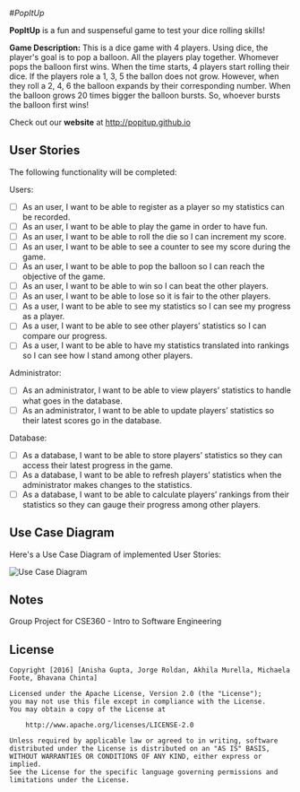 #*PopItUp*

**PopItUp** is a fun and suspenseful game to test your dice rolling skills! 

**Game Description:** This is a dice game with 4 players. Using dice, the player's goal is to pop a balloon. All the players play together. Whomever pops the balloon first wins. When the time starts, 4 players start rolling their dice. If the players role a 1, 3, 5 the ballon does not grow. However, when they roll a 2, 4, 6 the balloon expands by their corresponding number. When the balloon grows 20 times bigger the balloon bursts. So, whoever bursts the balloon first wins!
 

Check out our **website** at http://popitup.github.io


## User Stories

The following functionality will be completed:

Users:
- [ ] As an user, I want to be able to register as a player so my statistics can be recorded.
- [ ] As an user, I want to be able to play the game in order to have fun.
- [ ] As an user, I want to be able to roll the die so I can increment my score.
- [ ] As an user, I want to be able to see a counter to see my score during the game.
- [ ] As an user, I want to be able to pop the balloon so I can reach the objective of the game.
- [ ] As an user, I want to be able to win so I can beat the other players.
- [ ] As an user, I want to be able to lose so it is fair to the other players.
- [ ] As a user, I want to be able to see my statistics so I can see my progress as a player.
- [ ] As a user, I want to be able to see other players’ statistics so I can compare our progress.
- [ ] As a user, I want to be able to have my statistics translated into rankings so I can see how I stand among other           players.

Administrator:
- [ ] As an administrator, I want to be able to view players’ statistics to handle what goes in the database.
- [ ] As an administrator, I want to be able to update players’ statistics so their latest scores go in the database.

Database:
- [ ] As a database, I want to be able to store players’ statistics so they can access their latest progress in the game.
- [ ] As a database, I want to be able to refresh players’ statistics when the administrator makes changes to the statistics. 
- [ ] As a database, I want to be able to calculate players’ rankings from their statistics so they can gauge their progress among other players.

## Use Case Diagram

Here's a Use Case Diagram of implemented User Stories:

<img src='http://i.imgur.com/bQSG6VB.png' title='Use Case Diagram' width='' alt='Use Case Diagram' />


## Notes

Group Project for CSE360 - Intro to Software Engineering

## License

    Copyright [2016] [Anisha Gupta, Jorge Roldan, Akhila Murella, Michaela Foote, Bhavana Chinta]

    Licensed under the Apache License, Version 2.0 (the "License");
    you may not use this file except in compliance with the License.
    You may obtain a copy of the License at

        http://www.apache.org/licenses/LICENSE-2.0

    Unless required by applicable law or agreed to in writing, software
    distributed under the License is distributed on an "AS IS" BASIS,
    WITHOUT WARRANTIES OR CONDITIONS OF ANY KIND, either express or implied.
    See the License for the specific language governing permissions and
    limitations under the License.
